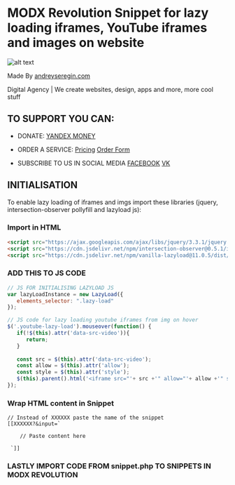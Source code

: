 # MODX Revolution Snippet for lazy loading iframes, YouTube iframes and images on website

![alt text][logo]

[logo]: https://andreyseregin.com/wp-content/themes/andreyseregin/img/logo.png "AndreySeregin.com LOGO"


Made By [andreyseregin.com](https://andreyseregin.com)

Digital Agency | We create websites, design, apps and more, more cool stuff

## TO SUPPORT YOU CAN:

* DONATE:
    [YANDEX MONEY](https://money.yandex.ru/to/410014687961527)
    
* ORDER A SERVICE:
    [Pricing](https://andreyseregin.com/pricing)
    [Order Form](https://andreyseregin.com/order)

* SUBSCRIBE TO US IN SOCIAL MEDIA
    [FACEBOOK](https://www.facebook.com/digitalagencykosino)
    [VK](https://vk.com/digitaldevelopment)

## INITIALISATION
To enable lazy loading of iframes and imgs import these libraries (jquery, intersection-observer pollyfill and lazyload js):
    
### Import in HTML
```html
<script src="https://ajax.googleapis.com/ajax/libs/jquery/3.3.1/jquery.min.js"></script>
<script src="https://cdn.jsdelivr.net/npm/intersection-observer@0.5.1/intersection-observer.js"></script>
<script src="https://cdn.jsdelivr.net/npm/vanilla-lazyload@11.0.5/dist/lazyload.min.js"></script>
```

### ADD THIS TO JS CODE
```javascript
// JS FOR INITIALISING LAZYLOAD JS
var lazyLoadInstance = new LazyLoad({
   elements_selector: ".lazy-load"
});

// JS code for lazy loading youtube iframes from img on hover
$('.youtube-lazy-load').mouseover(function() {
   if(!$(this).attr('data-src-video')){
      return;
   }
            
   const src = $(this).attr('data-src-video');
   const allow = $(this).attr('allow');
   const style = $(this).attr('style');
   $(this).parent().html('<iframe src="'+ src +'" allow="'+ allow +'" style="'+ style +'"></iframe>')
});
```

### Wrap HTML content in Snippet
```
// Instead of XXXXXX paste the name of the snippet
[[XXXXXX?&input=`

    // Paste content here

 `]]
```

### LASTLY IMPORT CODE FROM snippet.php TO SNIPPETS IN MODX REVOLUTION
